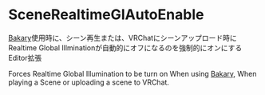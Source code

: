 # SceneRealtimeGIAutoEnable
 
[Bakary](https://assetstore.unity.com/packages/tools/level-design/bakery-gpu-lightmapper-122218)使用時に、シーン再生または、VRChatにシーンアップロード時にRealtime Global Illminationが自動的にオフになるのを強制的にオンにするEditor拡張

Forces Realtime Global Illumination to be turn on When using [Bakary](https://assetstore.unity.com/packages/tools/level-design/bakery-gpu-lightmapper-122218), When playing a Scene or uploading a scene to VRChat.

